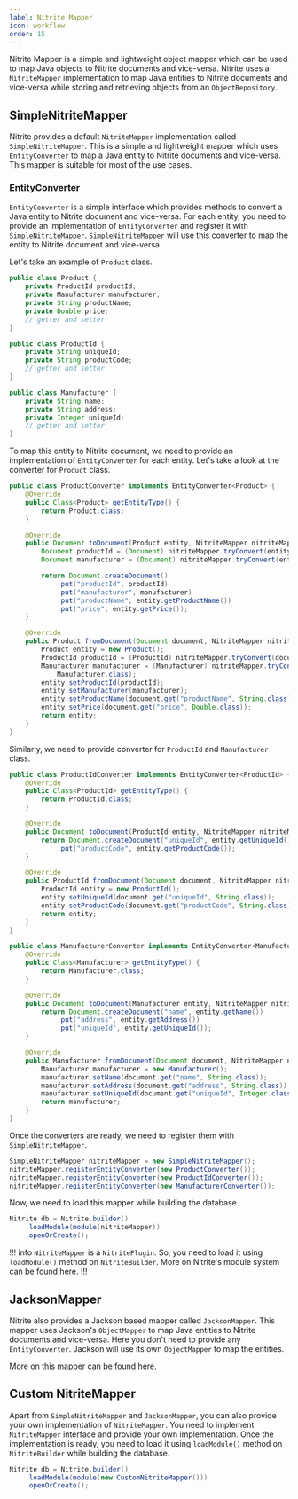 ```yaml
---
label: Nitrite Mapper
icon: workflow
order: 15
---
```


Nitrite Mapper is a simple and lightweight object mapper which can be used to map Java objects to Nitrite documents and vice-versa. Nitrite uses a `NitriteMapper` implementation to map Java entities to Nitrite documents and vice-versa while storing and retrieving objects from an `ObjectRepository`.

## SimpleNitriteMapper

Nitrite provides a default `NitriteMapper` implementation called `SimpleNitriteMapper`. This is a simple and lightweight mapper which uses `EntityConverter` to map a Java entity to Nitrite documents and vice-versa. This mapper is suitable for most of the use cases.

### EntityConverter

`EntityConverter` is a simple interface which provides methods to convert a Java entity to Nitrite document and vice-versa. For each entity, you need to provide an implementation of `EntityConverter` and register it with `SimpleNitriteMapper`. `SimpleNitriteMapper` will use this converter to map the entity to Nitrite document and vice-versa.

Let's take an example of `Product` class.

```java
public class Product {
    private ProductId productId;
    private Manufacturer manufacturer;
    private String productName;
    private Double price;
    // getter and setter
}

public class ProductId {
    private String uniqueId;
    private String productCode;
    // getter and setter
}

public class Manufacturer {
    private String name;
    private String address;
    private Integer uniqueId;
    // getter and setter
}
```

To map this entity to Nitrite document, we need to provide an implementation of `EntityConverter` for each entity. Let's take a look at the converter for `Product` class.

```java
public class ProductConverter implements EntityConverter<Product> {
    @Override
    public Class<Product> getEntityType() {
        return Product.class;
    }

    @Override
    public Document toDocument(Product entity, NitriteMapper nitriteMapper) {
        Document productId = (Document) nitriteMapper.tryConvert(entity.getProductId(), Document.class);
        Document manufacturer = (Document) nitriteMapper.tryConvert(entity.getManufacturer(), Document.class);

        return Document.createDocument()
            .put("productId", productId)
            .put("manufacturer", manufacturer)
            .put("productName", entity.getProductName())
            .put("price", entity.getPrice());
    }

    @Override
    public Product fromDocument(Document document, NitriteMapper nitriteMapper) {
        Product entity = new Product();
        ProductId productId = (ProductId) nitriteMapper.tryConvert(document.get("productId", Document.class), ProductId.class);
        Manufacturer manufacturer = (Manufacturer) nitriteMapper.tryConvert(document.get("manufacturer", Document.class),
            Manufacturer.class);
        entity.setProductId(productId);
        entity.setManufacturer(manufacturer);
        entity.setProductName(document.get("productName", String.class));
        entity.setPrice(document.get("price", Double.class));
        return entity;
    }
}
```

Similarly, we need to provide converter for `ProductId` and `Manufacturer` class.

```java
public class ProductIdConverter implements EntityConverter<ProductId> {
    @Override
    public Class<ProductId> getEntityType() {
        return ProductId.class;
    }

    @Override
    public Document toDocument(ProductId entity, NitriteMapper nitriteMapper) {
        return Document.createDocument("uniqueId", entity.getUniqueId())
            .put("productCode", entity.getProductCode());
    }

    @Override
    public ProductId fromDocument(Document document, NitriteMapper nitriteMapper) {
        ProductId entity = new ProductId();
        entity.setUniqueId(document.get("uniqueId", String.class));
        entity.setProductCode(document.get("productCode", String.class));
        return entity;
    }
}

public class ManufacturerConverter implements EntityConverter<Manufacturer> {
    @Override
    public Class<Manufacturer> getEntityType() {
        return Manufacturer.class;
    }

    @Override
    public Document toDocument(Manufacturer entity, NitriteMapper nitriteMapper) {
        return Document.createDocument("name", entity.getName())
            .put("address", entity.getAddress())
            .put("uniqueId", entity.getUniqueId());
    }

    @Override
    public Manufacturer fromDocument(Document document, NitriteMapper nitriteMapper) {
        Manufacturer manufacturer = new Manufacturer();
        manufacturer.setName(document.get("name", String.class));
        manufacturer.setAddress(document.get("address", String.class));
        manufacturer.setUniqueId(document.get("uniqueId", Integer.class));
        return manufacturer;
    }
}
```

Once the converters are ready, we need to register them with `SimpleNitriteMapper`.

```java
SimpleNitriteMapper nitriteMapper = new SimpleNitriteMapper();
nitriteMapper.registerEntityConverter(new ProductConverter());
nitriteMapper.registerEntityConverter(new ProductIdConverter());
nitriteMapper.registerEntityConverter(new ManufacturerConverter());
```

Now, we need to load this mapper while building the database.

```java
Nitrite db = Nitrite.builder()
    .loadModule(module(nitriteMapper))
    .openOrCreate();
```

!!! info
`NitriteMapper` is a `NitritePlugin`. So, you need to load it using `loadModule()` method on `NitriteBuilder`. More on Nitrite's module system can be found [here](../modules/module-system.md).
!!!

## JacksonMapper

Nitrite also provides a Jackson based mapper called `JacksonMapper`. This mapper uses Jackson's `ObjectMapper` to map Java entities to Nitrite documents and vice-versa. Here you don't need to provide any `EntityConverter`. Jackson will use its own `ObjectMapper` to map the entities.

More on this mapper can be found [here](../modules/jackson.md).

## Custom NitriteMapper

Apart from `SimpleNitriteMapper` and `JacksonMapper`, you can also provide your own implementation of `NitriteMapper`. You need to implement `NitriteMapper` interface and provide your own implementation. Once the implementation is ready, you need to load it using `loadModule()` method on `NitriteBuilder` while building the database.

```java
Nitrite db = Nitrite.builder()
    .loadModule(module(new CustomNitriteMapper()))
    .openOrCreate();
```




